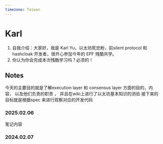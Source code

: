 ```yaml
---
timezone: Taiwan 
---
```


# Karl 

1. 自我介绍：大家好，我是 Karl Yu，以太坊死忠粉，前silent protocol 和 hashcloak 开发者，很开心参加今年的 EPF 残酷共学。
2. 你认为你会完成本次残酷学习吗？必须的！

## Notes

<!-- Content_START -->
今天的主要目的就是了解execution layer 和 consensus layer 方面的目的，内容， 以及他们负责的职责 ， 并且在wiki上进行了以太坊基本知识的测验
接下来的目标就是根据spec 来进行观察对应的开发代码
### 2025.02.06

笔记内容

### 2024.02.07

<!-- Content_END -->

